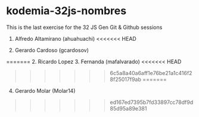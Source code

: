 # kodemia-32js-nombres

This is the last exercise for the 32 JS Gen Git &amp; Github sessions

1. Alfredo Altamirano (ahuahuachi)
<<<<<<< HEAD

5. Gerardo Cardoso (gcardosov)






=======
2. Ricardo Lopez
3. Fernanda (mafalvarado)
<<<<<<< HEAD
>>>>>>> 6c5a8a40a6aff1e76be21a1c416f28f25017f9ab
=======
4. Gerardo Molar (Molar14)
>>>>>>> ed167ed7395b7fd33897cc78df9d85d95a89e381

